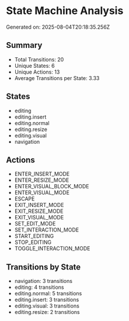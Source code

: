 # State Machine Analysis

Generated on: 2025-08-04T20:18:35.256Z

## Summary
- Total Transitions: 20
- Unique States: 6
- Unique Actions: 13
- Average Transitions per State: 3.33

## States
- editing
- editing.insert
- editing.normal
- editing.resize
- editing.visual
- navigation

## Actions
- ENTER_INSERT_MODE
- ENTER_RESIZE_MODE
- ENTER_VISUAL_BLOCK_MODE
- ENTER_VISUAL_MODE
- ESCAPE
- EXIT_INSERT_MODE
- EXIT_RESIZE_MODE
- EXIT_VISUAL_MODE
- SET_EDIT_MODE
- SET_INTERACTION_MODE
- START_EDITING
- STOP_EDITING
- TOGGLE_INTERACTION_MODE

## Transitions by State
- navigation: 3 transitions
- editing: 4 transitions
- editing.normal: 5 transitions
- editing.insert: 3 transitions
- editing.visual: 3 transitions
- editing.resize: 2 transitions
